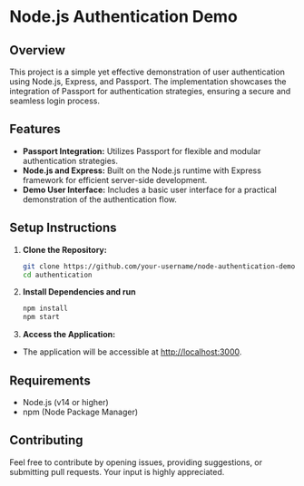 # Node.js Authentication Demo

## Overview

This project is a simple yet effective demonstration of user authentication using Node.js, Express, and Passport. The implementation showcases the integration of Passport for authentication strategies, ensuring a secure and seamless login process.

## Features

- **Passport Integration:** Utilizes Passport for flexible and modular authentication strategies.
- **Node.js and Express:** Built on the Node.js runtime with Express framework for efficient server-side development.
- **Demo User Interface:** Includes a basic user interface for a practical demonstration of the authentication flow.

## Setup Instructions

1. **Clone the Repository:**

   ```bash
   git clone https://github.com/your-username/node-authentication-demo.git
   cd authentication
   ```

2. **Install Dependencies and run**

   ```bash
   npm install
   npm start
   ```

3. **Access the Application:**

- The application will be accessible at <http://localhost:3000>.

## Requirements

- Node.js (v14 or higher)
- npm (Node Package Manager)

## Contributing

Feel free to contribute by opening issues, providing suggestions, or submitting pull requests. Your input is highly appreciated.
